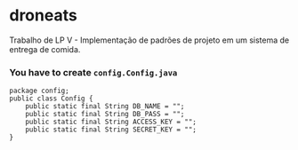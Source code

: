 # droneats
Trabalho de LP V - Implementação de padrões de projeto em um sistema de entrega de comida.

### You have to create `config.Config.java`

    package config;
    public class Config {
        public static final String DB_NAME = "";
        public static final String DB_PASS = "";
        public static final String ACCESS_KEY = "";
        public static final String SECRET_KEY = "";
    }
